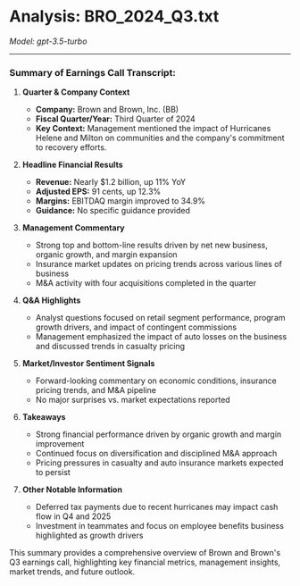 # Analysis: BRO_2024_Q3.txt

*Model: gpt-3.5-turbo*

---

### Summary of Earnings Call Transcript:

1. **Quarter & Company Context**
   - **Company:** Brown and Brown, Inc. (BB)
   - **Fiscal Quarter/Year:** Third Quarter of 2024
   - **Key Context:** Management mentioned the impact of Hurricanes Helene and Milton on communities and the company's commitment to recovery efforts.

2. **Headline Financial Results**
   - **Revenue:** Nearly $1.2 billion, up 11% YoY
   - **Adjusted EPS:** 91 cents, up 12.3%
   - **Margins:** EBITDAQ margin improved to 34.9%
   - **Guidance:** No specific guidance provided

3. **Management Commentary**
   - Strong top and bottom-line results driven by net new business, organic growth, and margin expansion
   - Insurance market updates on pricing trends across various lines of business
   - M&A activity with four acquisitions completed in the quarter

4. **Q&A Highlights**
   - Analyst questions focused on retail segment performance, program growth drivers, and impact of contingent commissions
   - Management emphasized the impact of auto losses on the business and discussed trends in casualty pricing

5. **Market/Investor Sentiment Signals**
   - Forward-looking commentary on economic conditions, insurance pricing trends, and M&A pipeline
   - No major surprises vs. market expectations reported

6. **Takeaways**
   - Strong financial performance driven by organic growth and margin improvement
   - Continued focus on diversification and disciplined M&A approach
   - Pricing pressures in casualty and auto insurance markets expected to persist

7. **Other Notable Information**
   - Deferred tax payments due to recent hurricanes may impact cash flow in Q4 and 2025
   - Investment in teammates and focus on employee benefits business highlighted as growth drivers

This summary provides a comprehensive overview of Brown and Brown's Q3 earnings call, highlighting key financial metrics, management insights, market trends, and future outlook.